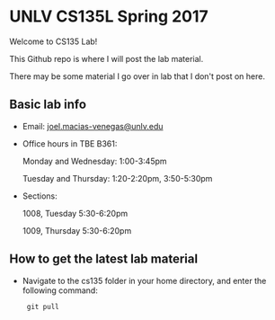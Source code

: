 # UNLV CS135L Spring 2017
Welcome to CS135 Lab! 

This Github repo is where I will post the lab material.

There may be some material I go over in lab that I don't post on here. 

## Basic lab info 
 * Email: joel.macias-venegas@unlv.edu
 * Office hours in TBE B361: 
	
	Monday and Wednesday: 1:00-3:45pm

	Tuesday and Thursday: 1:20-2:20pm, 3:50-5:30pm
 * Sections: 

	1008, Tuesday  5:30-6:20pm

	1009, Thursday 5:30-6:20pm

## How to get the latest lab material
 * Navigate to the cs135 folder in your home directory, and enter the following command:

		git pull
